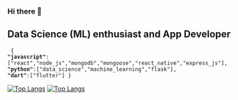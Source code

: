 ### Hi there 👋
## Data Science (ML) enthusiast and App Developer

<code> {
<strong>"javascript"</strong>:["react","node_js","mongodb","mongoose","react_native","express_js"],
<strong>"python"</strong>:["data_science","machine_learning","flask"],
<strong>"dart"</strong>:["flutter"]
}
</code>

[![Top Langs](https://github-readme-stats.vercel.app/api/top-langs/?username=argahv&layout=compact)](https://github.com/argahv/github-readme-stats)
[![Top Langs](https://github-readme-stats.vercel.app/api/top-langs/?username=anuraghazra&hide=jupyter)](https://github.com/anuraghazra/github-readme-stats)
